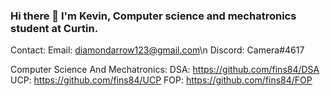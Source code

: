 ### Hi there 👋 I'm Kevin, Computer science and mechatronics student at Curtin.

Contact:
Email: diamondarrow123@gmail.com\n
Discord: Camera#4617

Computer Science And Mechatronics:
DSA: https://github.com/fins84/DSA
UCP: https://github.com/fins84/UCP
FOP: https://github.com/fins84/FOP
